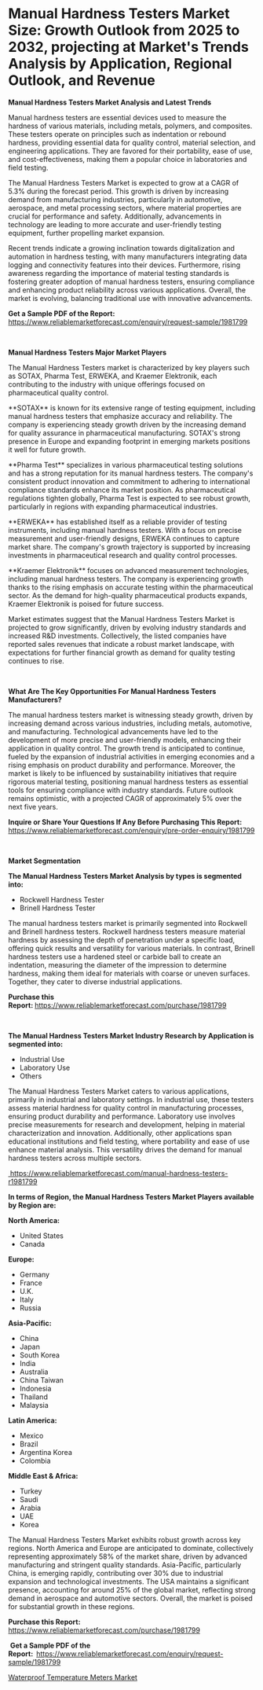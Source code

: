 <p><h1>Manual Hardness Testers Market Size: Growth Outlook from 2025 to 2032, projecting at Market's Trends Analysis by Application, Regional Outlook, and Revenue</h1></p><p><strong>Manual Hardness Testers Market Analysis and Latest Trends</strong></p>
<p><p>Manual hardness testers are essential devices used to measure the hardness of various materials, including metals, polymers, and composites. These testers operate on principles such as indentation or rebound hardness, providing essential data for quality control, material selection, and engineering applications. They are favored for their portability, ease of use, and cost-effectiveness, making them a popular choice in laboratories and field testing.</p><p>The Manual Hardness Testers Market is expected to grow at a CAGR of 5.3% during the forecast period. This growth is driven by increasing demand from manufacturing industries, particularly in automotive, aerospace, and metal processing sectors, where material properties are crucial for performance and safety. Additionally, advancements in technology are leading to more accurate and user-friendly testing equipment, further propelling market expansion.</p><p>Recent trends indicate a growing inclination towards digitalization and automation in hardness testing, with many manufacturers integrating data logging and connectivity features into their devices. Furthermore, rising awareness regarding the importance of material testing standards is fostering greater adoption of manual hardness testers, ensuring compliance and enhancing product reliability across various applications. Overall, the market is evolving, balancing traditional use with innovative advancements.</p></p>
<p><strong>Get a Sample PDF of the Report:&nbsp;</strong> <a href="https://www.reliablemarketforecast.com/enquiry/request-sample/1981799?utm_campaign=1900&utm_medium=2&utm_source=Github&utm_content=ia&utm_term=02032025&utm_id=manual-hardness-testers">https://www.reliablemarketforecast.com/enquiry/request-sample/1981799</a></p>
<p>&nbsp;</p>
<p><strong>Manual Hardness Testers Major Market Players</strong></p>
<p><p>The Manual Hardness Testers market is characterized by key players such as SOTAX, Pharma Test, ERWEKA, and Kraemer Elektronik, each contributing to the industry with unique offerings focused on pharmaceutical quality control.</p><p>**SOTAX** is known for its extensive range of testing equipment, including manual hardness testers that emphasize accuracy and reliability. The company is experiencing steady growth driven by the increasing demand for quality assurance in pharmaceutical manufacturing. SOTAX's strong presence in Europe and expanding footprint in emerging markets positions it well for future growth.</p><p>**Pharma Test** specializes in various pharmaceutical testing solutions and has a strong reputation for its manual hardness testers. The company's consistent product innovation and commitment to adhering to international compliance standards enhance its market position. As pharmaceutical regulations tighten globally, Pharma Test is expected to see robust growth, particularly in regions with expanding pharmaceutical industries.</p><p>**ERWEKA** has established itself as a reliable provider of testing instruments, including manual hardness testers. With a focus on precise measurement and user-friendly designs, ERWEKA continues to capture market share. The company's growth trajectory is supported by increasing investments in pharmaceutical research and quality control processes.</p><p>**Kraemer Elektronik** focuses on advanced measurement technologies, including manual hardness testers. The company is experiencing growth thanks to the rising emphasis on accurate testing within the pharmaceutical sector. As the demand for high-quality pharmaceutical products expands, Kraemer Elektronik is poised for future success.</p><p>Market estimates suggest that the Manual Hardness Testers Market is projected to grow significantly, driven by evolving industry standards and increased R&D investments. Collectively, the listed companies have reported sales revenues that indicate a robust market landscape, with expectations for further financial growth as demand for quality testing continues to rise.</p></p>
<p>&nbsp;</p>
<p><strong>What Are The Key Opportunities For Manual Hardness Testers Manufacturers?</strong></p>
<p><p>The manual hardness testers market is witnessing steady growth, driven by increasing demand across various industries, including metals, automotive, and manufacturing. Technological advancements have led to the development of more precise and user-friendly models, enhancing their application in quality control. The growth trend is anticipated to continue, fueled by the expansion of industrial activities in emerging economies and a rising emphasis on product durability and performance. Moreover, the market is likely to be influenced by sustainability initiatives that require rigorous material testing, positioning manual hardness testers as essential tools for ensuring compliance with industry standards. Future outlook remains optimistic, with a projected CAGR of approximately 5% over the next five years.</p></p>
<p><strong>Inquire or Share Your Questions If Any Before Purchasing This Report:</strong> <a href="https://www.reliablemarketforecast.com/enquiry/pre-order-enquiry/1981799?utm_campaign=1900&utm_medium=2&utm_source=Github&utm_content=ia&utm_term=02032025&utm_id=manual-hardness-testers">https://www.reliablemarketforecast.com/enquiry/pre-order-enquiry/1981799</a></p>
<p>&nbsp;</p>
<p><strong>Market Segmentation</strong></p>
<p><strong>The Manual Hardness Testers Market Analysis by types is segmented into:</strong></p>
<p><ul><li>Rockwell Hardness Tester</li><li>Brinell Hardness Tester</li></ul></p>
<p><p>The manual hardness testers market is primarily segmented into Rockwell and Brinell hardness testers. Rockwell hardness testers measure material hardness by assessing the depth of penetration under a specific load, offering quick results and versatility for various materials. In contrast, Brinell hardness testers use a hardened steel or carbide ball to create an indentation, measuring the diameter of the impression to determine hardness, making them ideal for materials with coarse or uneven surfaces. Together, they cater to diverse industrial applications.</p></p>
<p><strong>Purchase this Report:&nbsp;</strong><a href="https://www.reliablemarketforecast.com/purchase/1981799?utm_campaign=1900&utm_medium=2&utm_source=Github&utm_content=ia&utm_term=02032025&utm_id=manual-hardness-testers">https://www.reliablemarketforecast.com/purchase/1981799</a></p>
<p>&nbsp;</p>
<p><strong>The Manual Hardness Testers Market Industry Research by Application is segmented into:</strong></p>
<p><ul><li>Industrial Use</li><li>Laboratory Use</li><li>Others</li></ul></p>
<p><p>The Manual Hardness Testers Market caters to various applications, primarily in industrial and laboratory settings. In industrial use, these testers assess material hardness for quality control in manufacturing processes, ensuring product durability and performance. Laboratory use involves precise measurements for research and development, helping in material characterization and innovation. Additionally, other applications span educational institutions and field testing, where portability and ease of use enhance material analysis. This versatility drives the demand for manual hardness testers across multiple sectors.</p></p>
<p><a href="https://www.reliablemarketforecast.com/manual-hardness-testers-r1981799?utm_campaign=1900&utm_medium=2&utm_source=Github&utm_content=ia&utm_term=02032025&utm_id=manual-hardness-testers">&nbsp;https://www.reliablemarketforecast.com/manual-hardness-testers-r1981799</a></p>
<p><strong>In terms of Region, the Manual Hardness Testers Market Players available by Region are:</strong></p>
<p>
    <p> <strong> North America: </strong>
        <ul>
            <li>United States</li>
            <li>Canada</li>
        </ul>
        </p> 
    <p> <strong> Europe: </strong>
        <ul>
            <li>Germany</li>
            <li>France</li>
            <li>U.K.</li>
            <li>Italy</li>
            <li>Russia</li>
        </ul>
        </p> 
    <p> <strong> Asia-Pacific: </strong>
        <ul>
            <li>China</li>
            <li>Japan</li>
            <li>South Korea</li>
            <li>India</li>
            <li>Australia</li>
            <li>China Taiwan</li>
            <li>Indonesia</li>
            <li>Thailand</li>
            <li>Malaysia</li>
        </ul>
        </p> 
    <p> <strong> Latin America: </strong>
        <ul>
            <li>Mexico</li>
            <li>Brazil</li>
            <li>Argentina Korea</li>
            <li>Colombia</li>
        </ul>
        </p> 
    <p> <strong> Middle East & Africa: </strong>
        <ul>
            <li>Turkey</li>
            <li>Saudi</li>
            <li>Arabia</li>
            <li>UAE</li>
            <li>Korea</li>
        </ul>
    </p>
    </p>
<p><p>The Manual Hardness Testers Market exhibits robust growth across key regions. North America and Europe are anticipated to dominate, collectively representing approximately 58% of the market share, driven by advanced manufacturing and stringent quality standards. Asia-Pacific, particularly China, is emerging rapidly, contributing over 30% due to industrial expansion and technological investments. The USA maintains a significant presence, accounting for around 25% of the global market, reflecting strong demand in aerospace and automotive sectors. Overall, the market is poised for substantial growth in these regions.</p></p>
<p><strong>Purchase this Report: </strong><a href="https://www.reliablemarketforecast.com/purchase/1981799?utm_campaign=1900&utm_medium=2&utm_source=Github&utm_content=ia&utm_term=02032025&utm_id=manual-hardness-testers">https://www.reliablemarketforecast.com/purchase/1981799</a></p>
<p>&nbsp;<strong>Get a Sample PDF of the Report:&nbsp;&nbsp;</strong><a href="https://www.reliablemarketforecast.com/enquiry/request-sample/1981799?utm_campaign=1900&utm_medium=2&utm_source=Github&utm_content=ia&utm_term=02032025&utm_id=manual-hardness-testers">https://www.reliablemarketforecast.com/enquiry/request-sample/1981799</a></p>
<p><strong></strong></p>
<p><p><a href="https://github.com/santosh758595/Market-Research-Report-List-7/blob/main/waterproof-temperature-meters-market.md?utm_campaign=1900&utm_medium=2&utm_source=Github&utm_content=ia&utm_term=02032025&utm_id=manual-hardness-testers">Waterproof Temperature Meters Market</a></p></p>